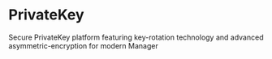 # PrivateKey
Secure PrivateKey platform featuring key-rotation technology and advanced asymmetric-encryption for modern Manager
